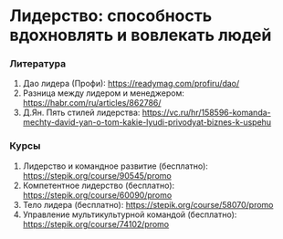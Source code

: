 # Лидерство: способность вдохновлять и вовлекать людей

### Литература
1. Дао лидера (Профи): https://readymag.com/profiru/dao/
2. Разница между лидером и менеджером: https://habr.com/ru/articles/862786/
3. Д.Ян. Пять стилей лидерства: https://vc.ru/hr/158596-komanda-mechty-david-yan-o-tom-kakie-lyudi-privodyat-biznes-k-uspehu

### Курсы
1. Лидерство и командное развитие (бесплатно): https://stepik.org/course/90545/promo
2. Компетентное лидерство (бесплатно): https://stepik.org/course/60090/promo
3. Тело лидера (бесплатно): https://stepik.org/course/58070/promo
4. Управление мультикультурной командой (бесплатно): https://stepik.org/course/74102/promo
